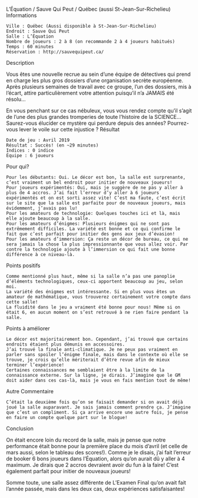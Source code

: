 
L’Équation / Sauve Qui Peut / Québec (aussi St-Jean-Sur-Richelieu)
Informations

    Ville : Québec (Aussi disponible à St-Jean-Sur-Richelieu)
    Endroit : Sauve Qui Peut
    Salle : L’Équation
    Nombre de joueurs : 2 à 8 (on recommande 2 à 4 joueurs habitués)
    Temps : 60 minutes
    Réservation : http://sauvequipeut.ca/

Description

Vous êtes une nouvelle recrue au sein d’une équipe de détectives qui prend en charge les plus gros dossiers d’une organisation secrète européenne. Après plusieurs semaines de travail avec ce groupe, l’un des dossiers, mis à l’écart, attire particulièrement votre attention puisqu’il n’a JAMAIS été résolu…

En vous penchant sur ce cas nébuleux, vous vous rendez compte qu’il s’agit de l’une des plus grandes tromperies de toute l’histoire de la SCIENCE… Saurez-vous élucider ce mystère qui perdure depuis des années? Pourrez-vous lever le voile sur cette injustice ?
Résultat

    Date de jeu : Avril 2019
    Résultat : Succès! (en ~29 minutes)
    Indices : 0 indice
    Équipe : 6 joueurs

Pour qui?

    Pour les débutants: Oui. Le décor est bon, la salle est surprenante, c’est vraiment un bel endroit pour initier de nouveaux joueurs!
    Pour joueurs expérimentés: Oui, mais je suggère de ne pas y aller à plus de 4 accros. J’ai fait l’erreur d’y aller à 6 joueurs expérimentés et on est sorti assez vite! C’est ma faute, c’est écrit sur le site que la salle est parfaite pour de nouveaux joueurs, mais évidemment, j’avais pas lu!
    Pour les amateurs de technologie: Quelques touches ici et là, mais elle ajoute beaucoup à la salle.
    Pour les amateurs d’énigmes: Plusieurs énigmes qui ne sont pas extrêmement difficiles. La variété est bonne et ce qui confirme le fait que c’est parfait pour initier des gens aux jeux d’évasion!
    Pour les amateurs d’immersion: Ça reste un décor de bureau, ce qui ne sera jamais la chose la plus impressionnante que vous allez voir. Par contre la technologie ajoute à l’immersion ce qui fait une bonne différence à ce niveau-là.

 Points positifs

    Comme mentionné plus haut, même si la salle n’a pas une panoplie d’éléments technologiques, ceux-ci apportent beaucoup au jeu, selon moi.
    La variété des énigmes est intéressante. Si en plus vous êtes un amateur de mathématique, vous trouverez certainement votre compte dans cette salle!
    La fluidité dans le jeu a vraiment été bonne pour nous! Même si on était 6, en aucun moment on s’est retrouvé à ne rien faire pendant la salle.

Points à améliorer

    Le décor est majoritairement bon. Cependant, j’ai trouvé que certains endroits étaient plus démunis en accessoires.
    J’ai trouvé la finale anti-climatique. Je ne peux pas vraiment en parler sans spoiler l’énigme finale, mais dans le contexte où elle se trouve, je crois qu’elle mériterait d’être revue afin de mieux terminer l’expérience!
    Certaines connaissances me semblaient être à la limite de la connaissance externe. Sur la ligne, je dirais. J’imagine que le GM doit aider dans ces cas-là, mais je vous en fais mention tout de même!

Autre Commentaire

    C’était la deuxième fois qu’on se faisait demander si on avait déjà joué la salle auparavant. Je sais jamais comment prendre ça. J’imagine que c’est un compliment. Si ça arrive encore une autre fois, je pense en faire un compte quelque part sur le blogue!

Conclusion

On était encore loin du record de la salle, mais je pense que notre performance était bonne pour la première place du mois d’avril (et celle de mars aussi, selon le tableau des scores!). Comme je le disais, j’ai fait l’erreur de booker 6 bons joueurs dans l’Équation, alors qu’on aurait dû y aller à 4 maximum. Je dirais que 2 accros devraient avoir du fun à la faire! C’est également parfait pour initier de nouveaux joueurs!

Somme toute, une salle assez différente de L’Examen Final qu’on avait fait l’année passée, mais dans les deux cas, deux expériences satisfaisantes!
